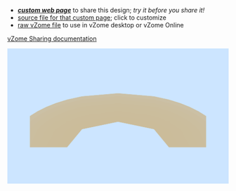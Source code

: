 
 - [***custom web page***][post] to share this design; *try it before you share it!*
 - [source file for that custom page][source]; click to customize
 - [raw vZome file][raw] to use in vZome desktop or vZome Online

[vZome Sharing documentation](https://vzome.github.io/vzome/sharing.html#how-it-works)

![Image](<Elliptical-EllipsoidvZome.png>)


[post]: <https://John-Kostick.github.io/vzome-sharing/2022/04/06/Elliptical-EllipsoidvZome-13-47-57.html>
[source]: <https://github.com/John-Kostick/vzome-sharing/edit/main/_posts/2022-04-06-Elliptical-EllipsoidvZome-13-47-57.md>
[raw]: <https://raw.githubusercontent.com/John-Kostick/vzome-sharing/main/2022/04/06/13-47-57-Elliptical-EllipsoidvZome/Elliptical-EllipsoidvZome.vZome>